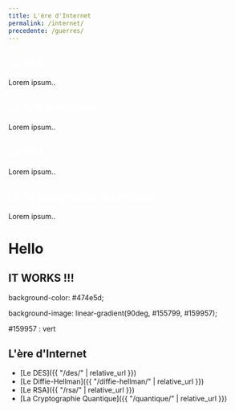 ```yaml
---
title: L'ère d'Internet
permalink: /internet/
precedente: /guerres/
---
```


<link rel="stylesheet" href="{{ '/assets/css/timeline.css' | relative_url }}">
<div class="timeline">

 <div class="container left">
   <div class="content" style="cursor: pointer;" onclick="window.location='{{ "/des/" | relative_url }}';">
     <h2 style="color:white;">Le DES</h2>
     <p>Lorem ipsum..</p>
   </div>
 </div>

 <div class="container right">
   <div class="content" style="cursor: pointer;" onclick="window.location='{{ "/diffie-hellman/" | relative_url }}';">
     <h2 style="color:white;">Le Diffie-Hellman</h2>
     <p>Lorem ipsum..</p>
   </div>
 </div>

 <div class="container left">
   <div class="content" style="cursor: pointer;" onclick="window.location='{{ "/rsa/" | relative_url }}';">
     <h2 style="color:white;">Le RSA</h2>
     <p>Lorem ipsum..</p>
   </div>
 </div>

 <div class="container right">
   <div class="content" style="cursor: pointer;" onclick="window.location='{{ "/quantique/" | relative_url }}';">
     <h2 style="color:white;">La Cryptographie Quantique</h2>
     <p>Lorem ipsum..</p>
   </div>
 </div>

</div>


# Hello

## **IT WORKS !!!**

background-color: #474e5d;

background-image: linear-gradient(90deg, #155799, #159957);

#159957 : vert


## L'ère d'Internet
* [Le DES]({{ "/des/" | relative_url }})
* [Le Diffie-Hellman]({{ "/diffie-hellman/" | relative_url }})
* [Le RSA]({{ "/rsa/" | relative_url }})
* [La Cryptographie Quantique]({{ "/quantique/" | relative_url }})
